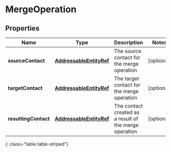 # MergeOperation


## Properties

| Name | Type | Description | Notes |
| ------------ | ------------- | ------------- | ------------- |
| **sourceContact** | [**AddressableEntityRef**](AddressableEntityRef) | The source contact for the merge operation |  [optional] |
| **targetContact** | [**AddressableEntityRef**](AddressableEntityRef) | The target contact for the merge operation |  [optional] |
| **resultingContact** | [**AddressableEntityRef**](AddressableEntityRef) | The contact created as a result of the merge operation |  [optional] |
{: class="table table-striped"}



